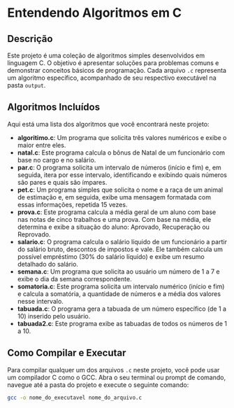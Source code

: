 # Entendendo Algoritmos em C

## Descrição

Este projeto é uma coleção de algoritmos simples desenvolvidos em linguagem C. O objetivo é apresentar soluções para problemas comuns e demonstrar conceitos básicos de programação. Cada arquivo `.c` representa um algoritmo específico, acompanhado de seu respectivo executável na pasta `output`.

## Algoritmos Incluídos

Aqui está uma lista dos algoritmos que você encontrará neste projeto:

* **algoritimo.c**: Um programa que solicita três valores numéricos e exibe o maior entre eles.
* **natal.c**: Este programa calcula o bônus de Natal de um funcionário com base no cargo e no salário.
* **par.c**: O programa solicita um intervalo de números (início e fim) e, em seguida, itera por esse intervalo, identificando e exibindo quais números são pares e quais são ímpares.
* **pet.c**: Um programa simples que solicita o nome e a raça de um animal de estimação e, em seguida, exibe uma mensagem formatada com essas informações, repetida 15 vezes.
* **prova.c**: Este programa calcula a média geral de um aluno com base nas notas de cinco trabalhos e uma prova. Com base na média, ele determina e exibe a situação do aluno: Aprovado, Recuperação ou Reprovado.
* **salario.c**: O programa calcula o salário líquido de um funcionário a partir do salário bruto, descontos de impostos e vale. Ele também calcula um possível empréstimo (30% do salário líquido) e exibe um resumo detalhado do salário.
* **semana.c**: Um programa que solicita ao usuário um número de 1 a 7 e exibe o dia da semana correspondente.
* **somatoria.c**: Este programa solicita um intervalo numérico (início e fim) e calcula a somatória, a quantidade de números e a média dos valores nesse intervalo.
* **tabuada.c**: O programa gera a tabuada de um número específico (de 1 a 10) inserido pelo usuário.
* **tabuada2.c**: Este programa exibe as tabuadas de todos os números de 1 a 10.

## Como Compilar e Executar

Para compilar qualquer um dos arquivos `.c` neste projeto, você pode usar um compilador C como o GCC. Abra o seu terminal ou prompt de comando, navegue até a pasta do projeto e execute o seguinte comando:

```bash
gcc -o nome_do_executavel nome_do_arquivo.c
